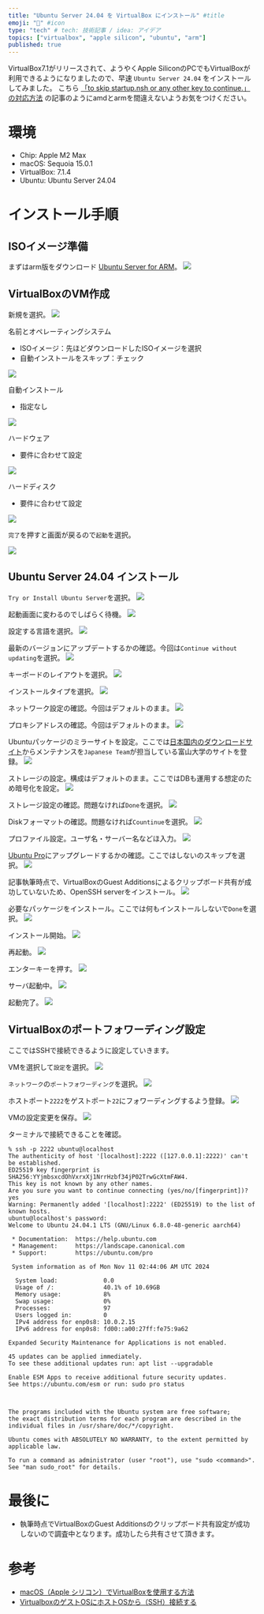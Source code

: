 ```yaml
---
title: "Ubuntu Server 24.04 を VirtualBox にインストール" #title
emoji: "🦛" #icon
type: "tech" # tech: 技術記事 / idea: アイデア
topics: ["virtualbox", "apple silicon", "ubuntu", "arm"]
published: true
---
```

VirtualBox7.1がリリースされて、ようやくApple SiliconのPCでもVirtualBoxが利用できるようになりましたので、早速 `Ubuntu Server 24.04` をインストールしてみました。
こちら [「to skip startup.nsh or any other key to continue.」 の対応方法](https://zenn.dev/makaaso/articles/to-skip-startup-nsh) の記事のようにamdとarmを間違えないようお気をつけください。

# 環境
- Chip: Apple M2 Max
- macOS: Sequoia 15.0.1
- VirtualBox: 7.1.4
- Ubuntu: Ubuntu Server 24.04

# インストール手順
## ISOイメージ準備
まずはarm版をダウンロード [Ubuntu Server for ARM](https://ubuntu.com/download/server/arm)。 
![](https://storage.googleapis.com/zenn-user-upload/67c5a405d539-20241111.png)

## VirtualBoxのVM作成
新規を選択。
![](https://storage.googleapis.com/zenn-user-upload/6023e54fb196-20241111.png)

名前とオペレーティングシステム
- ISOイメージ：先ほどダウンロードしたISOイメージを選択
- 自動インストールをスキップ：チェック

![](https://storage.googleapis.com/zenn-user-upload/7a166bbf1ceb-20241111.png)

自動インストール
- 指定なし

![](https://storage.googleapis.com/zenn-user-upload/dbef0980b798-20241111.png)

ハードウェア
- 要件に合わせて設定

![](https://storage.googleapis.com/zenn-user-upload/3ab114b6e9e7-20241111.png)

ハードディスク
- 要件に合わせて設定

![](https://storage.googleapis.com/zenn-user-upload/431923e67fda-20241111.png)

`完了`を押すと画面が戻るので`起動`を選択。

![](https://storage.googleapis.com/zenn-user-upload/3bb346e965a0-20241111.png)

## Ubuntu Server 24.04 インストール
`Try or Install Ubuntu Server`を選択。
![](https://storage.googleapis.com/zenn-user-upload/777caa582296-20241111.png)

起動画面に変わるのでしばらく待機。
![](https://storage.googleapis.com/zenn-user-upload/e79e0ecc1118-20241111.png)

設定する言語を選択。
![](https://storage.googleapis.com/zenn-user-upload/b001103dbad3-20241111.png)

最新のバージョンにアップデートするかの確認。今回は`Continue without updating`を選択。
![](https://storage.googleapis.com/zenn-user-upload/db927a155320-20241111.png)

キーボードのレイアウトを選択。
![](https://storage.googleapis.com/zenn-user-upload/723d2441fec1-20241111.png)

インストールタイプを選択。
![](https://storage.googleapis.com/zenn-user-upload/dea77576f485-20241111.png)

ネットワーク設定の確認。今回はデフォルトのまま。
![](https://storage.googleapis.com/zenn-user-upload/0f41aebfeb60-20241111.png)

プロキシアドレスの確認。今回はデフォルトのまま。
![](https://storage.googleapis.com/zenn-user-upload/e6b6056b41b4-20241111.png)

Ubuntuパッケージのミラーサイトを設定。ここでは[日本国内のダウンロードサイト](https://www.ubuntulinux.jp/ubuntu/mirrors#archivemirror-ja)からメンテナンスを`Japanese Team`が担当している富山大学のサイトを登録。
![](https://storage.googleapis.com/zenn-user-upload/1e729ad4346b-20241111.png)

ストレージの設定。構成はデフォルトのまま。ここではDBも運用する想定のため暗号化を設定。
![](https://storage.googleapis.com/zenn-user-upload/55c27150373c-20241111.png)

ストレージ設定の確認。問題なければ`Done`を選択。
![](https://storage.googleapis.com/zenn-user-upload/5211204b166f-20241111.png)

Diskフォーマットの確認。問題なければ`Countinue`を選択。
![](https://storage.googleapis.com/zenn-user-upload/3ba86f66cb48-20241111.png)

プロファイル設定。ユーザ名・サーバー名などほ入力。
![](https://storage.googleapis.com/zenn-user-upload/ea1c8121f207-20241111.png)

[Ubuntu Pro](https://ubuntu.com/pro)にアップグレードするかの確認。ここではしないのスキップを選択。
![](https://storage.googleapis.com/zenn-user-upload/9383da8d8aac-20241111.png)

記事執筆時点で、VirtualBoxのGuest Additionsによるクリップボード共有が成功していないため、OpenSSH serverをインストール。
![](https://storage.googleapis.com/zenn-user-upload/36e363b27959-20241111.png)

必要なパッケージをインストール。ここでは何もインストールしないで`Done`を選択。
![](https://storage.googleapis.com/zenn-user-upload/4b1fd17263b2-20241111.png)

インストール開始。
![](https://storage.googleapis.com/zenn-user-upload/980189718780-20241111.png)

再起動。
![](https://storage.googleapis.com/zenn-user-upload/cce0b2869dd7-20241111.png)

エンターキーを押す。
![](https://storage.googleapis.com/zenn-user-upload/e86d659d16df-20241111.png)

サーバ起動中。
![](https://storage.googleapis.com/zenn-user-upload/2d00138a9d3b-20241111.png)

起動完了。
![](https://storage.googleapis.com/zenn-user-upload/c343212203e8-20241111.png)

## VirtualBoxのポートフォワーディング設定
ここではSSHで接続できるように設定していきます。

VMを選択して`設定`を選択。
![](https://storage.googleapis.com/zenn-user-upload/6e2e21410b57-20241111.png)

`ネットワーク`の`ポートフォワーディング`を選択。
![](https://storage.googleapis.com/zenn-user-upload/e15dade26a9e-20241111.png)

ホストポート`2222`をゲストポート`22`にフォワーディングするよう登録。
![](https://storage.googleapis.com/zenn-user-upload/4fe8d8163d06-20241111.png)

VMの設定変更を保存。
![](https://storage.googleapis.com/zenn-user-upload/2e8931d14a70-20241111.png)

ターミナルで接続できることを確認。
```
% ssh -p 2222 ubuntu@localhost
The authenticity of host '[localhost]:2222 ([127.0.0.1]:2222)' can't be established.
ED25519 key fingerprint is SHA256:YYjmbsxcdOhVxrxXj1NrrHzbf34jP02TrwGcXtmFAW4.
This key is not known by any other names.
Are you sure you want to continue connecting (yes/no/[fingerprint])? yes
Warning: Permanently added '[localhost]:2222' (ED25519) to the list of known hosts.
ubuntu@localhost's password:
Welcome to Ubuntu 24.04.1 LTS (GNU/Linux 6.8.0-48-generic aarch64)

 * Documentation:  https://help.ubuntu.com
 * Management:     https://landscape.canonical.com
 * Support:        https://ubuntu.com/pro

 System information as of Mon Nov 11 02:44:06 AM UTC 2024

  System load:             0.0
  Usage of /:              40.1% of 10.69GB
  Memory usage:            8%
  Swap usage:              0%
  Processes:               97
  Users logged in:         0
  IPv4 address for enp0s8: 10.0.2.15
  IPv6 address for enp0s8: fd00::a00:27ff:fe75:9a62

Expanded Security Maintenance for Applications is not enabled.

45 updates can be applied immediately.
To see these additional updates run: apt list --upgradable

Enable ESM Apps to receive additional future security updates.
See https://ubuntu.com/esm or run: sudo pro status



The programs included with the Ubuntu system are free software;
the exact distribution terms for each program are described in the
individual files in /usr/share/doc/*/copyright.

Ubuntu comes with ABSOLUTELY NO WARRANTY, to the extent permitted by
applicable law.

To run a command as administrator (user "root"), use "sudo <command>".
See "man sudo_root" for details.
```

# 最後に
- 執筆時点でVirtualBoxのGuest Additionsのクリップボード共有設定が成功しないので調査中となります。成功したら共有させて頂きます。

# 参考
- [macOS（Apple シリコン）でVirtualBoxを使用する方法](https://qiita.com/Brutus/items/fc58e00738a2556020ed)
- [VirtualboxのゲストOSにホストOSから（SSH）接続する](https://qiita.com/zaburo/items/963a436d8a247eb6dbc3)